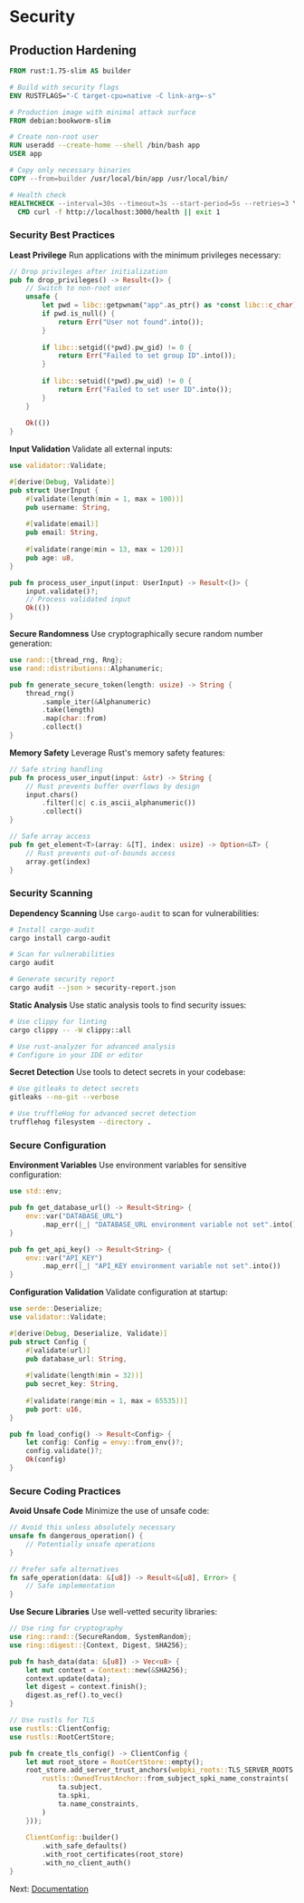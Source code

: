 # Security

## Production Hardening

```dockerfile
FROM rust:1.75-slim AS builder

# Build with security flags
ENV RUSTFLAGS="-C target-cpu=native -C link-arg=-s"

# Production image with minimal attack surface
FROM debian:bookworm-slim

# Create non-root user
RUN useradd --create-home --shell /bin/bash app
USER app

# Copy only necessary binaries
COPY --from=builder /usr/local/bin/app /usr/local/bin/

# Health check
HEALTHCHECK --interval=30s --timeout=3s --start-period=5s --retries=3 \
  CMD curl -f http://localhost:3000/health || exit 1
```

### Security Best Practices

**Least Privilege**
Run applications with the minimum privileges necessary:

```rust
// Drop privileges after initialization
pub fn drop_privileges() -> Result<()> {
    // Switch to non-root user
    unsafe {
        let pwd = libc::getpwnam("app".as_ptr() as *const libc::c_char);
        if pwd.is_null() {
            return Err("User not found".into());
        }
        
        if libc::setgid((*pwd).pw_gid) != 0 {
            return Err("Failed to set group ID".into());
        }
        
        if libc::setuid((*pwd).pw_uid) != 0 {
            return Err("Failed to set user ID".into());
        }
    }
    
    Ok(())
}
```

**Input Validation**
Validate all external inputs:

```rust
use validator::Validate;

#[derive(Debug, Validate)]
pub struct UserInput {
    #[validate(length(min = 1, max = 100))]
    pub username: String,
    
    #[validate(email)]
    pub email: String,
    
    #[validate(range(min = 13, max = 120))]
    pub age: u8,
}

pub fn process_user_input(input: UserInput) -> Result<()> {
    input.validate()?;
    // Process validated input
    Ok(())
}
```

**Secure Randomness**
Use cryptographically secure random number generation:

```rust
use rand::{thread_rng, Rng};
use rand::distributions::Alphanumeric;

pub fn generate_secure_token(length: usize) -> String {
    thread_rng()
        .sample_iter(&Alphanumeric)
        .take(length)
        .map(char::from)
        .collect()
}
```

**Memory Safety**
Leverage Rust's memory safety features:

```rust
// Safe string handling
pub fn process_user_input(input: &str) -> String {
    // Rust prevents buffer overflows by design
    input.chars()
        .filter(|c| c.is_ascii_alphanumeric())
        .collect()
}

// Safe array access
pub fn get_element<T>(array: &[T], index: usize) -> Option<&T> {
    // Rust prevents out-of-bounds access
    array.get(index)
}
```

### Security Scanning

**Dependency Scanning**
Use `cargo-audit` to scan for vulnerabilities:

```bash
# Install cargo-audit
cargo install cargo-audit

# Scan for vulnerabilities
cargo audit

# Generate security report
cargo audit --json > security-report.json
```

**Static Analysis**
Use static analysis tools to find security issues:

```bash
# Use clippy for linting
cargo clippy -- -W clippy::all

# Use rust-analyzer for advanced analysis
# Configure in your IDE or editor
```

**Secret Detection**
Use tools to detect secrets in your codebase:

```bash
# Use gitleaks to detect secrets
gitleaks --no-git --verbose

# Use truffleHog for advanced secret detection
trufflehog filesystem --directory .
```

### Secure Configuration

**Environment Variables**
Use environment variables for sensitive configuration:

```rust
use std::env;

pub fn get_database_url() -> Result<String> {
    env::var("DATABASE_URL")
        .map_err(|_| "DATABASE_URL environment variable not set".into())
}

pub fn get_api_key() -> Result<String> {
    env::var("API_KEY")
        .map_err(|_| "API_KEY environment variable not set".into())
}
```

**Configuration Validation**
Validate configuration at startup:

```rust
use serde::Deserialize;
use validator::Validate;

#[derive(Debug, Deserialize, Validate)]
pub struct Config {
    #[validate(url)]
    pub database_url: String,
    
    #[validate(length(min = 32))]
    pub secret_key: String,
    
    #[validate(range(min = 1, max = 65535))]
    pub port: u16,
}

pub fn load_config() -> Result<Config> {
    let config: Config = envy::from_env()?;
    config.validate()?;
    Ok(config)
}
```

### Secure Coding Practices

**Avoid Unsafe Code**
Minimize the use of unsafe code:

```rust
// Avoid this unless absolutely necessary
unsafe fn dangerous_operation() {
    // Potentially unsafe operations
}

// Prefer safe alternatives
fn safe_operation(data: &[u8]) -> Result<&[u8], Error> {
    // Safe implementation
}
```

**Use Secure Libraries**
Use well-vetted security libraries:

```rust
// Use ring for cryptography
use ring::rand::{SecureRandom, SystemRandom};
use ring::digest::{Context, Digest, SHA256};

pub fn hash_data(data: &[u8]) -> Vec<u8> {
    let mut context = Context::new(&SHA256);
    context.update(data);
    let digest = context.finish();
    digest.as_ref().to_vec()
}

// Use rustls for TLS
use rustls::ClientConfig;
use rustls::RootCertStore;

pub fn create_tls_config() -> ClientConfig {
    let mut root_store = RootCertStore::empty();
    root_store.add_server_trust_anchors(webpki_roots::TLS_SERVER_ROOTS.0.iter().map(|ta| {
        rustls::OwnedTrustAnchor::from_subject_spki_name_constraints(
            ta.subject,
            ta.spki,
            ta.name_constraints,
        )
    }));
    
    ClientConfig::builder()
        .with_safe_defaults()
        .with_root_certificates(root_store)
        .with_no_client_auth()
}
```

Next: [Documentation](./rust-practices-08-documentation.md)